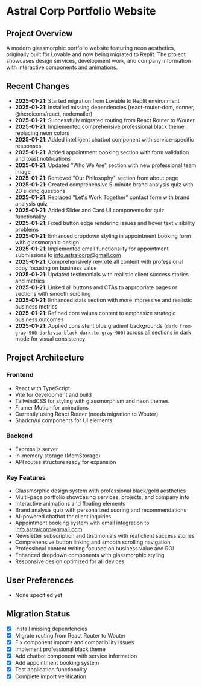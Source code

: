 # Astral Corp Portfolio Website

## Project Overview
A modern glassmorphic portfolio website featuring neon aesthetics, originally built for Lovable and now being migrated to Replit. The project showcases design services, development work, and company information with interactive components and animations.

## Recent Changes
- **2025-01-21**: Started migration from Lovable to Replit environment
- **2025-01-21**: Installed missing dependencies (react-router-dom, sonner, @heroicons/react, nodemailer)
- **2025-01-21**: Successfully migrated routing from React Router to Wouter
- **2025-01-21**: Implemented comprehensive professional black theme replacing neon colors
- **2025-01-21**: Added intelligent chatbot component with service-specific responses
- **2025-01-21**: Added appointment booking section with form validation and toast notifications
- **2025-01-21**: Updated "Who We Are" section with new professional team image
- **2025-01-21**: Removed "Our Philosophy" section from about page
- **2025-01-21**: Created comprehensive 5-minute brand analysis quiz with 20 sliding questions
- **2025-01-21**: Replaced "Let's Work Together" contact form with brand analysis quiz
- **2025-01-21**: Added Slider and Card UI components for quiz functionality
- **2025-01-21**: Fixed button edge rendering issues and hover text visibility problems
- **2025-01-21**: Enhanced dropdown styling in appointment booking form with glassmorphic design
- **2025-01-21**: Implemented email functionality for appointment submissions to info.astralcorp@gmail.com
- **2025-01-21**: Comprehensively rewrote all content with professional copy focusing on business value
- **2025-01-21**: Updated testimonials with realistic client success stories and metrics
- **2025-01-21**: Linked all buttons and CTAs to appropriate pages or sections with smooth scrolling
- **2025-01-21**: Enhanced stats section with more impressive and realistic business metrics
- **2025-01-21**: Refined core values content to emphasize strategic business outcomes
- **2025-01-21**: Applied consistent blue gradient backgrounds (`dark:from-gray-900 dark:via-black dark:to-gray-900`) across all sections in dark mode for visual consistency

## Project Architecture
### Frontend
- React with TypeScript
- Vite for development and build
- TailwindCSS for styling with glassmorphism and neon themes
- Framer Motion for animations
- Currently using React Router (needs migration to Wouter)
- Shadcn/ui components for UI elements

### Backend
- Express.js server
- In-memory storage (MemStorage)
- API routes structure ready for expansion

### Key Features
- Glassmorphic design system with professional black/gold aesthetics
- Multi-page portfolio showcasing services, projects, and company info
- Interactive animations and floating elements
- Brand analysis quiz with personalized scoring and recommendations
- AI-powered chatbot for client inquiries
- Appointment booking system with email integration to info.astralcorp@gmail.com
- Newsletter subscription and testimonials with real client success stories
- Comprehensive button linking and smooth scrolling navigation
- Professional content writing focused on business value and ROI
- Enhanced dropdown components with glassmorphic styling
- Responsive design optimized for all devices

## User Preferences
- None specified yet

## Migration Status
- [x] Install missing dependencies
- [x] Migrate routing from React Router to Wouter  
- [x] Fix component imports and compatibility issues
- [x] Implement professional black theme
- [x] Add chatbot component with service information
- [x] Add appointment booking system
- [x] Test application functionality
- [x] Complete import verification